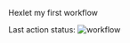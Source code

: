 Hexlet my first workflow

Last action status: ![workflow](https://github.com/arhangel66/hexlet-my-first-workflow/actions/workflows/hello.yml/badge.svg)

